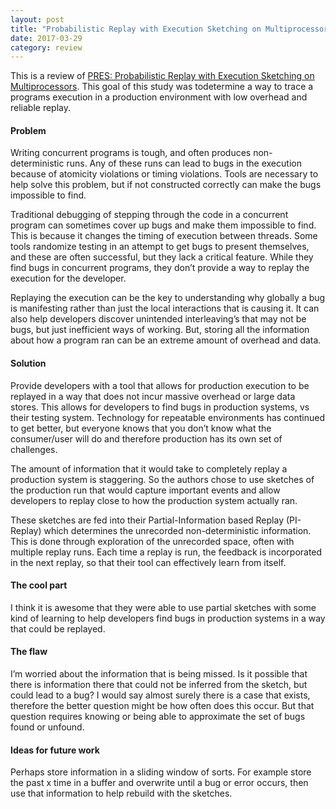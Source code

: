 ```yaml
---
layout: post
title: "Probabilistic Replay with Execution Sketching on Multiprocessors"
date: 2017-03-29
category: review
---
```


This is a review of [PRES: Probabilistic Replay with Execution Sketching on Multiprocessors](http://www.cs.columbia.edu/~junfeng/12fa-e6121/papers/pres.pdf).  This goal of this study was todetermine a way to trace a programs execution in a production environment with low overhead and reliable replay.

#### Problem
Writing concurrent programs is tough, and often produces non-deterministic runs.  Any of these runs can lead to bugs in the execution because of atomicity violations or timing violations.  Tools are necessary to help solve this problem, but if not constructed correctly can make the bugs impossible to find.

Traditional debugging of stepping through the code in a concurrent program can sometimes cover up bugs and make them impossible to find. This is because it changes the timing of execution between threads.  Some tools randomize testing in an attempt to get bugs to present themselves, and these are often successful, but they lack a critical feature.  While they find bugs in concurrent programs, they don’t provide a way to replay the execution for the developer.  

Replaying the execution can be the key to understanding why globally a bug is manifesting rather than just the local interactions that is causing it.  It can also help developers discover unintended interleaving’s that may not be bugs, but just inefficient ways of working.  But, storing all the information about how a program ran can be an extreme amount of overhead and data.  

#### Solution
Provide developers with a tool that allows for production execution to be replayed in a way that does not incur massive overhead or large data stores.  This allows for developers to find bugs in production systems, vs their testing system.  Technology for repeatable environments has continued to get better, but everyone knows that you don’t know what the consumer/user will do and therefore production has its own set of challenges.  

The amount of information that it would take to completely replay a production system is staggering.  So the authors chose to use sketches of the production run that would capture important events and allow developers to replay close to how the production system actually ran. 

These sketches are fed into their Partial-Information based Replay (PI-Replay) which determines the unrecorded non-deterministic information.  This is done through exploration of the unrecorded space, often with multiple replay runs. Each time a replay is run, the feedback is incorporated in the next replay, so that their tool can effectively learn from itself. 

#### The cool part
I think it is awesome that they were able to use partial sketches with some kind of learning to help developers find bugs in production systems in a way that could be replayed.  

#### The flaw
I’m worried about the information that is being missed.  Is it possible that there is information there that could not be inferred from the sketch, but could lead to a bug? I would say almost surely there is a case that exists, therefore the better question might be how often does this occur.  But that question requires knowing or being able to approximate the set of bugs found or unfound. 

#### Ideas for future work
Perhaps store information in a sliding window of sorts.  For example store the past x time in a buffer and overwrite until a bug or error occurs, then use that information to help rebuild with the sketches.  

